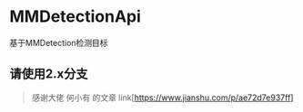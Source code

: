 # MMDetectionApi
基于MMDetection检测目标

## 请使用2.x分支
> 感谢大佬 何小有 的文章 link[https://www.jianshu.com/p/ae72d7e937ff]
